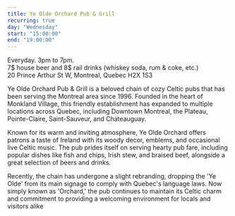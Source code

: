 ```yaml
---
title: Ye Olde Orchard Pub & Grill
recurring: true
day: "Wednesday"
start: "15:00:00"
end: "19:00:00"
---
```


Everyday. 3pm to 7pm.<br>7$ house beer and 8$ rail drinks (whiskey soda, rum & coke, etc.)<br>20 Prince Arthur St W, Montreal, Quebec H2X 1S3

<!-- more -->

Ye Olde Orchard Pub & Grill is a beloved chain of cozy Celtic pubs that has been serving the Montreal area since 1996. Founded in the heart of Monkland Village, this friendly establishment has expanded to multiple locations across Quebec, including Downtown Montreal, the Plateau, Pointe-Claire, Saint-Sauveur, and Chateauguay.

Known for its warm and inviting atmosphere, Ye Olde Orchard offers patrons a taste of Ireland with its woody decor, emblems, and occasional live Celtic music. The pub prides itself on serving hearty pub fare, including popular dishes like fish and chips, Irish stew, and braised beef, alongside a great selection of beers and drinks.

Recently, the chain has undergone a slight rebranding, dropping the 'Ye Olde' from its main signage to comply with Quebec's language laws. Now simply known as 'Orchard,' the pub continues to maintain its Celtic charm and commitment to providing a welcoming environment for locals and visitors alike
